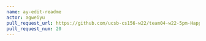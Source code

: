 ```yaml
---
name: ay-edit-readme
actor: agweiyu
pull_request_url: https://github.com/ucsb-cs156-w22/team04-w22-5pm-HappyCows/pull/20
pull_request_num: 20
---
```


